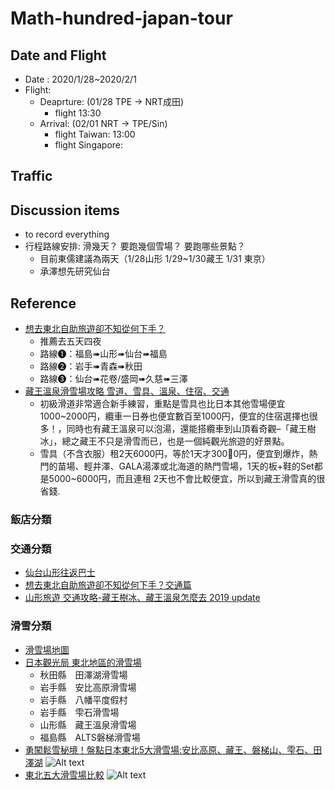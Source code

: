 Math-hundred-japan-tour
=====

## Date and Flight   
- Date  : 2020/1/28~2020/2/1
- Flight:
  - Deaprture: (01/28 TPE -> NRT成田)
    - flight 13:30
  - Arrival: (02/01 NRT -> TPE/Sin)
      - flight Taiwan: 13:00
      - flight Singapore:
## Traffic
  
## Discussion items
- to record everything
- 行程路線安排: 滑幾天？ 要跑幾個雪場？ 要跑哪些景點？
    - 目前東儒建議為兩天（1/28山形 1/29~1/30藏王 1/31 東京）
    - 承澤想先研究仙台

## Reference
- [想去東北自助旅遊卻不知從何下手？](http://tohoku.letsgojp.com/archives/19063)
  - 推薦去五天四夜
  - 路線❶：福島➠山形➠仙台➠福島
  - 路線❷：岩手➠青森➠秋田
  - 路線❸：仙台➠花卷/盛岡➠久慈➠三澤
- [藏王溫泉滑雪場攻略 雪道、雪具、溫泉、住宿、交通](https://hiromishi.com/2018/12/zao.html)
  - 初級滑道非常適合新手練習，重點是雪具也比日本其他雪場便宜1000~2000円，纜車一日券也便宜數百至1000円，便宜的住宿選擇也很多！，同時也有藏王溫泉可以泡湯，還能搭纜車到山頂看奇觀–「藏王樹冰」，總之藏王不只是滑雪而已，也是一個純觀光旅遊的好景點。
  - 雪具（不含衣服）租2天6000円，等於1天才3000円，便宜到爆炸，熱門的苗場、輕井澤、GALA湯澤或北海道的熱門雪場，1天的板+鞋的Set都是5000~6000円，而且連租
      2天也不會比較便宜，所以到藏王滑雪真的很省錢. 
      
### 飯店分類

### 交通分類
- [仙台山形往返巴士](https://nancyik2001.pixnet.net/blog/post/226658525)
- [想去東北自助旅遊卻不知從何下手？交通篇](http://tohoku.letsgojp.com/archives/19234/)
- [山形旅遊 交通攻略-藏王樹冰、藏王溫泉怎麼去 2019 update](https://www.travalearth.com/post-30705298/)
### 滑雪分類
- [滑雪場地圖](http://www.zao-ski.or.jp/wp-content/uploads/2016/10/2018Map.pdf)
- [日本觀光局 東北地區的滑雪場](https://www.welcome2japan.tw/attractions/rest/ski/tohoku.html)
  - 秋田縣　田澤湖滑雪場
  - 岩手縣　安比高原滑雪場
  - 岩手縣　八幡平度假村
  - 岩手縣　雫石滑雪場
  - 山形縣　藏王溫泉滑雪場
  - 福島縣　ALTS磐梯滑雪場
- [勇闖鬆雪秘境！盤點日本東北5大滑雪場:安比高原、藏王、磐梯山、雫石、田澤湖](https://solomo.xinmedia.com/ski/109138-japan)
 ![Alt text](https://icrvb3jy.xinmedia.com/solomo/article/109138/1E5AE489-0D0A-368A-8AC6-75699A4EB9A7.jpg)
- [東北五大滑雪場比較](https://spiceup.io/sendai_ski)
![Alt text](https://assets-cdn00.seespice.com/website/images/articles/sendai_ski/img_001.jpg)
